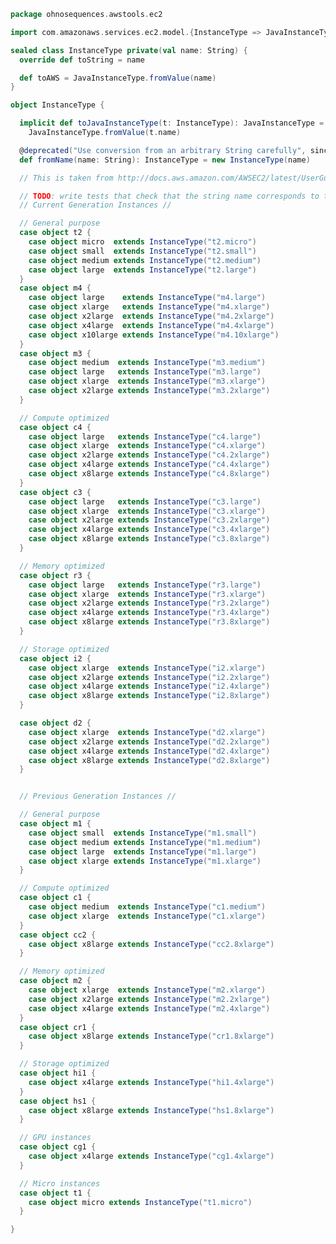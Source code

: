 
```scala
package ohnosequences.awstools.ec2

import com.amazonaws.services.ec2.model.{InstanceType => JavaInstanceType}

sealed class InstanceType private(val name: String) {
  override def toString = name

  def toAWS = JavaInstanceType.fromValue(name)
}

object InstanceType {

  implicit def toJavaInstanceType(t: InstanceType): JavaInstanceType =
    JavaInstanceType.fromValue(t.name)

  @deprecated("Use conversion from an arbitrary String carefully", since = "v0.6.0")
  def fromName(name: String): InstanceType = new InstanceType(name)

  // This is taken from http://docs.aws.amazon.com/AWSEC2/latest/UserGuide/instance-types.html

  // TODO: write tests that check that the string name corresponds to the object name
  // Current Generation Instances //

  // General purpose
  case object t2 {
    case object micro  extends InstanceType("t2.micro")
    case object small  extends InstanceType("t2.small")
    case object medium extends InstanceType("t2.medium")
    case object large  extends InstanceType("t2.large")
  }
  case object m4 {
    case object large    extends InstanceType("m4.large")
    case object xlarge   extends InstanceType("m4.xlarge")
    case object x2large  extends InstanceType("m4.2xlarge")
    case object x4large  extends InstanceType("m4.4xlarge")
    case object x10large extends InstanceType("m4.10xlarge")
  }
  case object m3 {
    case object medium  extends InstanceType("m3.medium")
    case object large   extends InstanceType("m3.large")
    case object xlarge  extends InstanceType("m3.xlarge")
    case object x2large extends InstanceType("m3.2xlarge")
  }

  // Compute optimized
  case object c4 {
    case object large   extends InstanceType("c4.large")
    case object xlarge  extends InstanceType("c4.xlarge")
    case object x2large extends InstanceType("c4.2xlarge")
    case object x4large extends InstanceType("c4.4xlarge")
    case object x8large extends InstanceType("c4.8xlarge")
  }
  case object c3 {
    case object large   extends InstanceType("c3.large")
    case object xlarge  extends InstanceType("c3.xlarge")
    case object x2large extends InstanceType("c3.2xlarge")
    case object x4large extends InstanceType("c3.4xlarge")
    case object x8large extends InstanceType("c3.8xlarge")
  }

  // Memory optimized
  case object r3 {
    case object large   extends InstanceType("r3.large")
    case object xlarge  extends InstanceType("r3.xlarge")
    case object x2large extends InstanceType("r3.2xlarge")
    case object x4large extends InstanceType("r3.4xlarge")
    case object x8large extends InstanceType("r3.8xlarge")
  }

  // Storage optimized
  case object i2 {
    case object xlarge  extends InstanceType("i2.xlarge")
    case object x2large extends InstanceType("i2.2xlarge")
    case object x4large extends InstanceType("i2.4xlarge")
    case object x8large extends InstanceType("i2.8xlarge")
  }

  case object d2 {
    case object xlarge  extends InstanceType("d2.xlarge")
    case object x2large extends InstanceType("d2.2xlarge")
    case object x4large extends InstanceType("d2.4xlarge")
    case object x8large extends InstanceType("d2.8xlarge")
  }


  // Previous Generation Instances //

  // General purpose
  case object m1 {
    case object small  extends InstanceType("m1.small")
    case object medium extends InstanceType("m1.medium")
    case object large  extends InstanceType("m1.large")
    case object xlarge extends InstanceType("m1.xlarge")
  }

  // Compute optimized
  case object c1 {
    case object medium  extends InstanceType("c1.medium")
    case object xlarge  extends InstanceType("c1.xlarge")
  }
  case object cc2 {
    case object x8large extends InstanceType("cc2.8xlarge")
  }

  // Memory optimized
  case object m2 {
    case object xlarge  extends InstanceType("m2.xlarge")
    case object x2large extends InstanceType("m2.2xlarge")
    case object x4large extends InstanceType("m2.4xlarge")
  }
  case object cr1 {
    case object x8large extends InstanceType("cr1.8xlarge")
  }

  // Storage optimized
  case object hi1 {
    case object x4large extends InstanceType("hi1.4xlarge")
  }
  case object hs1 {
    case object x8large extends InstanceType("hs1.8xlarge")
  }

  // GPU instances
  case object cg1 {
    case object x4large extends InstanceType("cg1.4xlarge")
  }

  // Micro instances
  case object t1 {
    case object micro extends InstanceType("t1.micro")
  }

}

```




[main/scala/ohnosequences/awstools/autoscaling/AutoScaling.scala]: ../autoscaling/AutoScaling.scala.md
[main/scala/ohnosequences/awstools/autoscaling/AutoScalingGroup.scala]: ../autoscaling/AutoScalingGroup.scala.md
[main/scala/ohnosequences/awstools/AWSClients.scala]: ../AWSClients.scala.md
[main/scala/ohnosequences/awstools/dynamodb/DynamoDBUtils.scala]: ../dynamodb/DynamoDBUtils.scala.md
[main/scala/ohnosequences/awstools/ec2/EC2.scala]: EC2.scala.md
[main/scala/ohnosequences/awstools/ec2/Filters.scala]: Filters.scala.md
[main/scala/ohnosequences/awstools/ec2/InstanceType.scala]: InstanceType.scala.md
[main/scala/ohnosequences/awstools/ec2/Utils.scala]: Utils.scala.md
[main/scala/ohnosequences/awstools/regions/Region.scala]: ../regions/Region.scala.md
[main/scala/ohnosequences/awstools/s3/S3.scala]: ../s3/S3.scala.md
[main/scala/ohnosequences/awstools/sns/SNS.scala]: ../sns/SNS.scala.md
[main/scala/ohnosequences/awstools/sns/Topic.scala]: ../sns/Topic.scala.md
[main/scala/ohnosequences/awstools/sqs/Queue.scala]: ../sqs/Queue.scala.md
[main/scala/ohnosequences/awstools/sqs/SQS.scala]: ../sqs/SQS.scala.md
[main/scala/ohnosequences/awstools/utils/AutoScalingUtils.scala]: ../utils/AutoScalingUtils.scala.md
[main/scala/ohnosequences/awstools/utils/DynamoDBUtils.scala]: ../utils/DynamoDBUtils.scala.md
[main/scala/ohnosequences/awstools/utils/SQSUtils.scala]: ../utils/SQSUtils.scala.md
[main/scala/ohnosequences/benchmark/Benchmark.scala]: ../../benchmark/Benchmark.scala.md
[main/scala/ohnosequences/logging/Logger.scala]: ../../logging/Logger.scala.md
[main/scala/ohnosequences/logging/S3Logger.scala]: ../../logging/S3Logger.scala.md
[test/scala/ohnosequences/awstools/AWSClients.scala]: ../../../../../test/scala/ohnosequences/awstools/AWSClients.scala.md
[test/scala/ohnosequences/awstools/EC2Tests.scala]: ../../../../../test/scala/ohnosequences/awstools/EC2Tests.scala.md
[test/scala/ohnosequences/awstools/RegionTests.scala]: ../../../../../test/scala/ohnosequences/awstools/RegionTests.scala.md
[test/scala/ohnosequences/awstools/S3Tests.scala]: ../../../../../test/scala/ohnosequences/awstools/S3Tests.scala.md
[test/scala/ohnosequences/awstools/SQSTests.scala]: ../../../../../test/scala/ohnosequences/awstools/SQSTests.scala.md